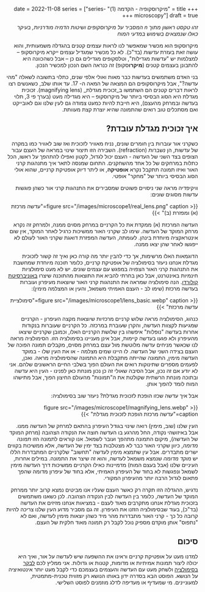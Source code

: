 +++
title = "מיקרוסקופיה - הקדמה (1)"
date = 2022-11-08
series = ["series-microscopy"]
draft = true
+++
<html dir="rtl" lang="he">

*זהו טקסט ראשון מתוך n המסביר על מיקרוסקופים ושיטות הדמיה מודרניות, בעיקר כאלו שנמצאים בשימוש במדעי המוח*

מיקרוסקופ הוא מכשיר שמאפשר לנו לראות עצמים קטנים בהגדלה משמעותית, והוא עושה זאת בעזרת *עדשות* (בד"כ). לא כל מכשיר שמגדיל עצמים ייקרא מיקרוסקופ – למצלמות יש "עדשות מגדילות", וטלסקופים מגדילים גם כן – אבל כשהכוונה היא להתבונן בעצמים קטנים (**מיקרו**סקופ) זה כנראה השם הנכון למכשיר הנכון.

בני האדם משתמשים בעדשות כבר מאות ואולי אלפי שנים, כתלוי בתשובה לשאלה "מהי עדשה?", אבל מיקרוסקופים הם המצאה של המאה ה- 17. עד אותו שלב, כשאנשים רצו לראות דברים קטנים הם השתמשו ב_זכוכית מגדלת_ (magnifying lens). זכוכית מגדלת היא הסוג הבסיסי ביותר של מיקרוסקופ – היא מגדילה מעט (בערך פי 3, תלוי בעדשה ובמרחק מהעצם), היא חייבת להיות כמעט צמודה גם לעין שלנו וגם לאובייקט ואם מסתכלים טוב רואים שהתמונה שהיא יוצרת קצת מעוותת.

## איך זכוכית מגדלת עובדת?

כשקרני אור עוברות בין חומרים שונים, נניח מאוויר לזכוכית ואז שוב לאוויר כמו במקרה של עדשות, הן _נשברות_ (refraction). השבירה הזו תיצור שינוי במראה של העצם עבור הצופים בצד השני של העדשה - העצם יכול לגדול, לקטון ואפילו להתהפך על ראשו, הכל כתלות במרחקים של כל אחד מהשחקנים. התחום שמנסה לתאר איך מתנהגות קרני האור ואיזו תמונה תתקבל נקרא **אופטיקה**, או ליתר דיוק אופטיקת קרניים, שהוא אולי הסוג הבסיסי ביותר של "מחקר" אופטי.

וויקיפדיה מראה שני ניסויים פשוטים שמסבירים את התנהגות קרני אור כשהן פוגשות עדשות מסוגים שונים:

{{< figure src="/images/microscope1/real_lens.png" caption="עדשה מרכזת (א) ומפזרת (ב)" >}}

העדשה המרכזת (א) ממקדת את כל הקרניים במרחק מסוים ממנה, ולמרחק זה נקרא מרחק המוקד של העדשה. שימו לב שקרני האור ממשיכות כרגיל לאחר המוקד, אין שום אינטראקציה מיוחדת בינהן. לעומתה, העדשה המפזרת דואגת שקרני האור לעולם לא ייפגשו לאחר שהן יצאו ממנה.

הדוגמאות האלו מרשימות, אך כדי להבין יותר מה קורה כאן ואיך זה קשור לזכוכית מגדלת אנחנו ניעזר בסימולציה של אופטיקת קרניים, כלומר תוכנה מיוחדת שמחשבת את התנהגות קרני האור הצפויה במפגש עם עצמים שונים. יש לא מעט סימולציות חינמיות באינטרנט, אבל כאן בחרתי להביא את התוצאות מהתוכנה שיצרו [באוניברסיטת קולורדו](https://phet.colorado.edu/sims/html/geometric-optics/latest/geometric-optics_en.html). הנה סימולציה שמראה את התנהגות קרני האור שיוצאות מעיפרון ועוברות בעדשה מרכזת (שימו לב - העצם האמיתי משמאל, והעין או המצלמה מימין):

{{< figure src="/images/microscope1/lens_basic.webp" caption="סימולציית עדשה מרכזת" >}}

כנהוג, הסימולציה מראה שלוש קרניים מרכזיות שיוצאות מקצה העיפרון - הקרניים שמגיעות לקצוות העדשה, והקרן שעוברת במרכזה. כל הקרניים שעוברות בנקודות אחרות בעדשה "נופלות" איפשהו בין שלושת הקרניים האלו, וכמובן שקרניים שיצאו מהעיפרון ולא פגעו בעדשה קיימות, אבל אינן מעניינו בסימולציה הזו. הסימולציה מראה לנו שכאשר מניחים עדשה מלוטשת מול עצם במרחק מסוים, מקבלים תמונה הפוכה של העצם בצידה השני של העדשה. לו היינו שמים מצלמה - או את העין שלו - במוקד העדשה מימין, התמונה שהייתה מתקבלת היא התמונה שהסימולציה מראה. ואכן, לפעמים מספרים שתינוקות רואים את העולם הפוך בשלבי החיים הראשונים שלהם. אני לא יודע אם זה נכון, אבל הסיבה שאולי זה כן נכון מונחת כאן לפנינו - העין היא עדשה ובתוכה מונחת הרשתית שקולטת את ה"תמונות" מהעולם החיצון הפוך, אבל מתישהו המוח לומד להפוך אותן.

אבל איך עדשה שכזו הופכת לזכוכית מגדלת? ניעזר שוב בסימולציה:

{{< figure src="/images/microscope1/magnifying_lens.webp" caption="עדשה מרכזת הופכת לזכוכית מגדלת" >}}

העין שלנו (שוב, מימין) רואה שינוי בגודל העיפרון בהתאם למרחק של העדשה ממנו. אבל באיזושהי נקודה, החל מהרגע בו העדשה חוצה את הנקודה הצהובה (מרחק המוקד של העדשה), מיקום התמונה מתהפך ועובר לשמאל. אנו קוראים לתמונה הזו _תמונה מדומה_, כיוון שקרני האור כבר לא מצטלבות בצד ימין של העדשה, אלא ממשיכות בקווים ישרים מתבדרים. אבל עין שתמצא מימין לעדשה "תחשוב" שלקרניים המתבדרות הללו יש _מוקד מדומה_ שנמצא משמאל לעדשה, והוא זה שיצר את התמונה. במילים אחרות, העיניים שלנו (אבל בעצם המוח) מדמיינות כאילו הקרניים ממשיכות דרך העדשה מימין לשמאל ונפגשות לא בחוד של העיפרון האמיתי, אלא בחוד של עיפרון מדומה שהפך פתאום לגדול הרבה יותר מהעיפרון המקורי.

נדגיש, ההגדלה הזו תקרה רק כאשר העצם שעליו אנו מביטים נמצא קרוב יותר ממרחק המוקד של העדשה, כלומר בין העדשה לבין הנקודה הצהובה. לכן כשאנו משתמשים בזכוכית מגדלת אנחנו מתקרבים מאוד לעצם - במציאות אנחנו מזיזים את העדשה (בד"כ), בעוד שבסימולציה הזזנו את העיפרון. זה גם מסביר מדוע העין שלנו צריכה להיות קרובה כל כך - קרני האור מתבדרות מהר מיד כשהן יוצאות מימין לעדשה, ואם לא "נתפוס" אותן מוקדם מספיק נוכל לקבל רק תמונה מאוד חלקית של העצם.

## סיכום

למדנו מעט על אופטיקת קרניים וראינו את ההשפעה שיש לעדשה על אור, ואיך היא יכולה ליצור תמונות אמיתיות או מדומות, קטנות או גדולות. אני ממליץ לכם [לבקר בסימולציה](https://phet.colorado.edu/sims/html/geometric-optics/latest/geometric-optics_en.html) ולשחק מעט עם העדשה והעצמים בעצמכם כדי לקבל מעט יותר אינטואיציה על הנושא. הפוסט הבא בסדרה ידון באותו הנושא רק מזווית טכנית-מתמטית, למעוניינים. מי שמעדיף או מעדיפה לדלג מוזמנים לפוסט השלישי.

[^1]: טכנית, אפשר להשתמש במראות במקום, אבל עוד נגיע לזה.
